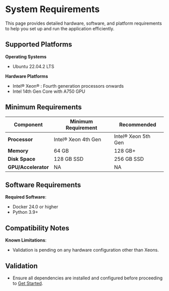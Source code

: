 
# System Requirements
This page provides detailed hardware, software, and platform requirements to help you set up and run the application efficiently.


<!--
## User Stories Addressed
- **US-2: Evaluating System Requirements**
  - **As a developer**, I want to review the hardware and software requirements, so that I can determine if my environment supports the application.

### Acceptance Criteria
1. A detailed table of hardware requirements (e.g., processor type, memory).
2. A list of software dependencies and supported operating systems.
3. Clear guidance on compatibility issues.
-->

## Supported Platforms
<!--
**Guidelines**:
- Include supported operating systems, versions, and platform-specific notes.
-->
**Operating Systems**
- Ubuntu 22.04.2 LTS

**Hardware Platforms**
- Intel® Xeon® : Fourth generation processors onwards
- Intel 14th Gen Core with A750 GPU


## Minimum Requirements
<!--
**Guidelines**:
- Use a table to clearly outline minimum and recommended configurations.
-->

| **Component**      | **Minimum Requirement**   | **Recommended**         |
|---------------------|---------------------------|--------------------------|
| **Processor**       | Intel® Xeon 4th Gen    | Intel® Xeon 5th Gen     |
| **Memory**          | 64 GB                     | 128 GB+                   |
| **Disk Space**      | 128 GB SSD               | 256 GB SSD              |
| **GPU/Accelerator** | NA           | NA    |


## Software Requirements
<!--
**Guidelines**:
- List software dependencies, libraries, and tools.
-->
**Required Software**:
- Docker 24.0 or higher
- Python 3.9+
<!--
**Dependencies**:
- Intel® Distribution of OpenVINO™ Toolkit 2024.5
- Intel® oneMKL
-->

## Compatibility Notes
<!--
**Guidelines**:
- Include any limitations or known issues with supported platforms.
-->
**Known Limitations**:
- Validation is pending on any hardware configuration other than Xeons.


## Validation
- Ensure all dependencies are installed and configured before proceeding to [Get Started](./get-started.md).